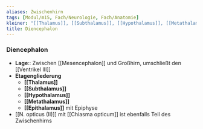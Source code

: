 ```yaml
---
aliases: Zwischenhirn
tags: [Modul/m15, Fach/Neurologie, Fach/Anatomie]
kleiner: "[[Thalamus]], [[Subthalamus]], [[Hypothalamus]], [[Metathalamus]], [[Epithalamus]]"
title: Diencephalon
---
```

### Diencephalon 
- **Lage**:: Zwischen [[Mesencephalon]] und Großhirn, umschließt den [[Ventrikel III]]
- **Etagengliederung**
	- **[[Thalamus]]**
	- **[[Subthalamus]]**
	- **[[Hypothalamus]]**
	- **[[Metathalamus]]**
	- **[[Epithalamus]]** mit Epiphyse
- [[N. opticus (II)]] mit [[Chiasma opticum]] ist ebenfalls Teil des Zwischenhirns
